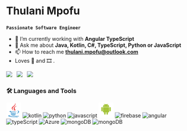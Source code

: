 # Thulani Mpofu 
**`Passionate Software Engineer`**

- 🌱 I’m currently working with **Angular TypeScript**
- 💬 Ask me about **Java, Kotlin, C#, TypeScript, Python or JavaScript**
- 📫 How to reach me **thulani.mpofu@outlook.com**
- Loves 🎵 and 🎞 .

<a href="https://github.com/TOLANY-LANNIE/TOLANY-LANNIE/blob/main/Thulani%20Mpofu-%20Resume.pdf" download><img src="https://img.shields.io/badge/DOWNLOAD-RESUME-ff69b4.svg?style=for-the-badge&logo=codeigniter&logoColor=white"></a>&nbsp;&nbsp;&nbsp;<a href="mailto:thulani.mpofu@outlook.com"><img src="https://img.shields.io/badge/Email-thulani-8056d5.svg?style=for-the-badge&logo=minutemailer&logoColor=white"></a>&nbsp;&nbsp;&nbsp;<a href="https://www.linkedin.com/in/thulani-mpofu/" target="_blank"><img src="https://img.shields.io/badge/linkedin-thulaniMpofu-brightgreen.svg?style=for-the-badge&logo=linkedin&logoColor=white" ></a>

### 🛠 Languages and Tools
<p align="left">
  <a href="https://www.java.com" target="_blank" style="text-decoration: none;"> <img src="https://raw.githubusercontent.com/devicons/devicon/master/icons/java/java-original.svg" alt="java" width="40" height="40"/> </a>
  <a href="https://kotlinlang.org" target="_blank" style="text-decoration: none;"> <img src="https://www.vectorlogo.zone/logos/kotlinlang/kotlinlang-icon.svg" alt="kotlin" width="40" height="40"/> </a>
  <a href="https://www.python.org" target="_blank" style="text-decoration: none;"> <img src="https://www.vectorlogo.zone/logos/python/python-icon.svg" alt="python" width="40" height="40"/> </a>
  <a href="https://www.javascript.com" target="_blank" style="text-decoration: none;"> <img src="https://www.vectorlogo.zone/logos/javascript/javascript-icon.svg" alt="javascript" width="40" height="40"/> </a>
  <a href="https://developer.android.com" target="_blank" style="text-decoration: none;"> <img src="https://raw.githubusercontent.com/devicons/devicon/master/icons/android/android-original-wordmark.svg" alt="android" width="40" height="40"/> </a>
  <a href="https://firebase.google.com" target="_blank" style="text-decoration: none;"> <img src="https://www.vectorlogo.zone/logos/firebase/firebase-icon.svg" alt="firebase" width="40" height="40"/> </a>
  <a href="https://angular.dev" target="_blank" style="text-decoration: none;"> <img src="https://www.vectorlogo.zone/logos/angular/angular-icon.svg" alt="angular" width="40" height="40"/> </a>
  <a href="https://www.typescriptlang.org" target="_blank" style="text-decoration: none;"> <img src="https://www.vectorlogo.zone/logos/typescriptlang/typescriptlang-icon.svg" alt="typeScript" width="40" height="40"/> </a>
  <a href="https://azure.microsoft.com" target="_blank" style="text-decoration: none;"> <img src="https://www.vectorlogo.zone/logos/microsoft_azure/microsoft_azure-icon.svg" alt="Azure" width="40" height="40"/> </a>
  <a href="https://www.mongodb.com" target="_blank" style="text-decoration: none;"> <img src="https://www.vectorlogo.zone/logos/mongodb/mongodb-icon.svg" alt="mongoDB" width="40" height="40"/> </a>
   <a href="https://learn.microsoft.com/en-us/dotnet/csharp" target="_blank" style="text-decoration: none;"> <img src="https://www.vectorlogo.zone/logos/dotnet/dotnet-icon.svg" alt="mongoDB" width="40" height="40"/> </a>
</p>



  
